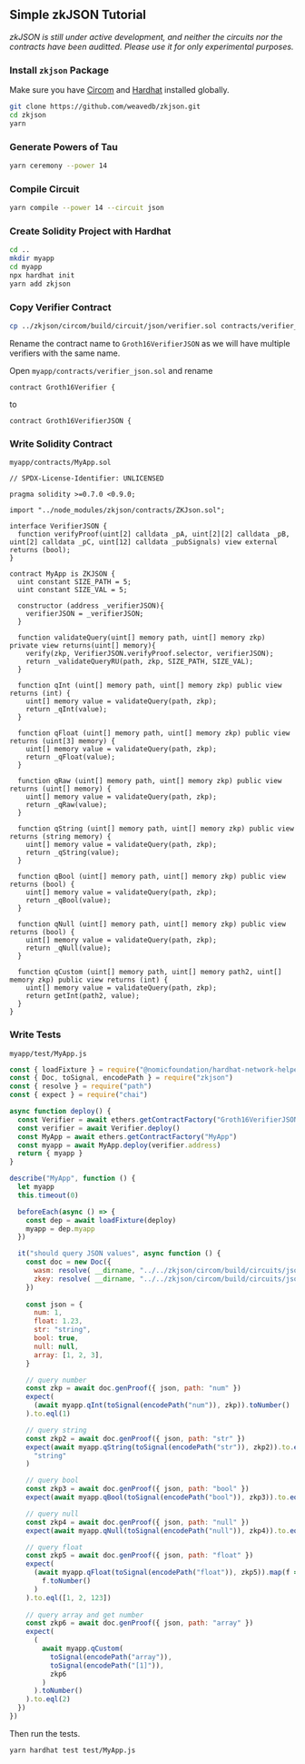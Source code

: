 ## Simple zkJSON Tutorial

*zkJSON is still under active development, and neither the circuits nor the contracts have been auditted. Please use it for only experimental purposes.*

### Install `zkjson` Package

Make sure you have [Circom](https://docs.circom.io/getting-started/installation/) and [Hardhat](https://hardhat.org/hardhat-runner/docs/getting-started#installation) installed globally.

```bash
git clone https://github.com/weavedb/zkjson.git
cd zkjson
yarn
```

### Generate Powers of Tau

```bash
yarn ceremony --power 14
```

### Compile Circuit

```bash
yarn compile --power 14 --circuit json
```

### Create Solidity Project with Hardhat

```bash
cd ..
mkdir myapp
cd myapp
npx hardhat init
yarn add zkjson
```

### Copy Verifier Contract

```bash
cp ../zkjson/circom/build/circuit/json/verifier.sol contracts/verifier_json.sol
```

Rename the contract name to `Groth16VerifierJSON` as we will have multiple verifiers with the same name.

Open `myapp/contracts/verifier_json.sol` and rename

```solidity
contract Groth16Verifier {
```

to

```solidity
contract Groth16VerifierJSON {
```

### Write Solidity Contract

`myapp/contracts/MyApp.sol`

```solidity
// SPDX-License-Identifier: UNLICENSED

pragma solidity >=0.7.0 <0.9.0;

import "../node_modules/zkjson/contracts/ZKJson.sol";

interface VerifierJSON {
  function verifyProof(uint[2] calldata _pA, uint[2][2] calldata _pB, uint[2] calldata _pC, uint[12] calldata _pubSignals) view external returns (bool);
}

contract MyApp is ZKJSON {
  uint constant SIZE_PATH = 5;
  uint constant SIZE_VAL = 5;
  
  constructor (address _verifierJSON){
    verifierJSON = _verifierJSON;
  }
  
  function validateQuery(uint[] memory path, uint[] memory zkp) private view returns(uint[] memory){
    verify(zkp, VerifierJSON.verifyProof.selector, verifierJSON);
	return _validateQueryRU(path, zkp, SIZE_PATH, SIZE_VAL);    
  }

  function qInt (uint[] memory path, uint[] memory zkp) public view returns (int) {
    uint[] memory value = validateQuery(path, zkp);
    return _qInt(value);
  }

  function qFloat (uint[] memory path, uint[] memory zkp) public view returns (uint[3] memory) {
    uint[] memory value = validateQuery(path, zkp);
    return _qFloat(value);
  }

  function qRaw (uint[] memory path, uint[] memory zkp) public view returns (uint[] memory) {
    uint[] memory value = validateQuery(path, zkp);
    return _qRaw(value);
  }
  
  function qString (uint[] memory path, uint[] memory zkp) public view returns (string memory) {
    uint[] memory value = validateQuery(path, zkp);
    return _qString(value);
  }

  function qBool (uint[] memory path, uint[] memory zkp) public view returns (bool) {
    uint[] memory value = validateQuery(path, zkp);
    return _qBool(value);
  }
  
  function qNull (uint[] memory path, uint[] memory zkp) public view returns (bool) {
    uint[] memory value = validateQuery(path, zkp);
    return _qNull(value);
  }
  
  function qCustom (uint[] memory path, uint[] memory path2, uint[] memory zkp) public view returns (int) {
    uint[] memory value = validateQuery(path, zkp);
    return getInt(path2, value);
  }
}
```

### Write Tests

`myapp/test/MyApp.js`

```javascript
const { loadFixture } = require("@nomicfoundation/hardhat-network-helpers")
const { Doc, toSignal, encodePath } = require("zkjson")
const { resolve } = require("path")
const { expect } = require("chai")

async function deploy() {
  const Verifier = await ethers.getContractFactory("Groth16VerifierJSON")
  const verifier = await Verifier.deploy()
  const MyApp = await ethers.getContractFactory("MyApp")
  const myapp = await MyApp.deploy(verifier.address)
  return { myapp }
}

describe("MyApp", function () {
  let myapp
  this.timeout(0)

  beforeEach(async () => {
    const dep = await loadFixture(deploy)
    myapp = dep.myapp
  })

  it("should query JSON values", async function () {
    const doc = new Doc({
      wasm: resolve( __dirname, "../../zkjson/circom/build/circuits/json/index_js/index.wasm" ),
      zkey: resolve( __dirname, "../../zkjson/circom/build/circuits/json/index_0001.zkey" ),
    })
	
    const json = {
      num: 1,
      float: 1.23,
      str: "string",
      bool: true,
      null: null,
      array: [1, 2, 3],
    }

    // query number
    const zkp = await doc.genProof({ json, path: "num" })
    expect(
      (await myapp.qInt(toSignal(encodePath("num")), zkp)).toNumber()
    ).to.eql(1)

    // query string
    const zkp2 = await doc.genProof({ json, path: "str" })
    expect(await myapp.qString(toSignal(encodePath("str")), zkp2)).to.eql(
      "string"
    )

    // query bool
    const zkp3 = await doc.genProof({ json, path: "bool" })
    expect(await myapp.qBool(toSignal(encodePath("bool")), zkp3)).to.eql(true)

    // query null
    const zkp4 = await doc.genProof({ json, path: "null" })
    expect(await myapp.qNull(toSignal(encodePath("null")), zkp4)).to.eql(true)

    // query float
    const zkp5 = await doc.genProof({ json, path: "float" })
    expect(
      (await myapp.qFloat(toSignal(encodePath("float")), zkp5)).map(f =>
        f.toNumber()
      )
    ).to.eql([1, 2, 123])
	
    // query array and get number
    const zkp6 = await doc.genProof({ json, path: "array" })
    expect(
      (
        await myapp.qCustom(
          toSignal(encodePath("array")),
          toSignal(encodePath("[1]")),
          zkp6
        )
      ).toNumber()
    ).to.eql(2)
  })
})
```

Then run the tests.

```bash
yarn hardhat test test/MyApp.js
```
